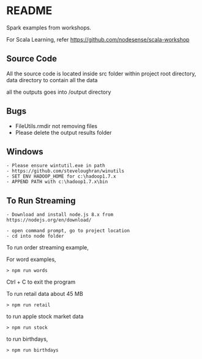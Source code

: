 # README

Spark examples from workshops. 

For Scala Learning, refer https://github.com/nodesense/scala-workshop


## Source Code
 
 All the source code is located inside src folder
 within project root directory, data directory to contain all the data
 
 all the outputs goes into /output directory
 
 ## Bugs
 
  - FileUtils.rmdir not removing files
  - Please delete the output results folder
  
## Windows
    - Please ensure wintutil.exe in path
    - https://github.com/steveloughran/winutils
    - SET ENV HADOOP_HOME for c:\hadoop1.7.x
    - APPEND PATH with c:\hadoop1.7.x\bin
    
 ## To Run Streaming
 
    - Download and install node.js 8.x from https://nodejs.org/en/download/
    
    - open command prompt, go to project location
    - cd into node folder
    
  To run order streaming example,
  
  For word examples,
  
    > npm run words
    
  Ctrl + C to exit the program
  
  To run retail data about 45 MB
  
    > npm run retail
    
  
  to run apple stock market data
    
    > npm run stock
    
  to run birthdays,
  
    > npm run birthdays
    